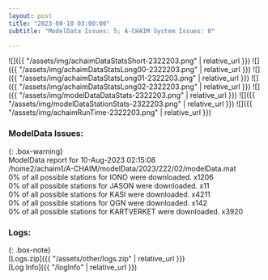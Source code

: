 ```yaml
---
layout: post
title: "2023-08-10 03:00:00"
subtitle: "ModelData Issues: 5; A-CHAIM System Issues: 0"

---
```


![]({{ "/assets/img/achaimDataStatsShort-2322203.png" | relative_url }})
![]({{ "/assets/img/achaimDataStatsLong00-2322203.png" | relative_url }})
![]({{ "/assets/img/achaimDataStatsLong01-2322203.png" | relative_url }})
![]({{ "/assets/img/achaimDataStatsLong02-2322203.png" | relative_url }})
![]({{ "/assets/img/modelDataDataStats-2322203.png" | relative_url }})
![]({{ "/assets/img/modelDataStationStats-2322203.png" | relative_url }})
![]({{ "/assets/img/achaimRunTime-2322203.png" | relative_url }})


### ModelData Issues:  
  
{: .box-warning}  
 ModelData report for 10-Aug-2023 02:15:08   
 /home2/achaim1/A-CHAIM/modelData/2023/222/02/modelData.mat   
 0% of all possible stations for IONO were downloaded. x1206   
 0% of all possible stations for JASON were downloaded. x11   
 0% of all possible stations for KASI were downloaded. x4211   
 0% of all possible stations for QGN were downloaded. x142   
 0% of all possible stations for KARTVERKET were downloaded. x3920   
  


### Logs:  
  
{: .box-note}  
[Logs.zip]({{ "/assets/other/logs.zip" | relative_url }})  
[Log Info]({{ "/logInfo" | relative_url }})  
